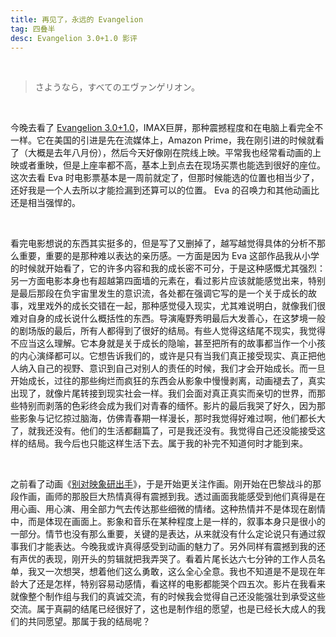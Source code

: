```yaml
---
title: 再见了，永远的 Evangelion
tag: 四叠半
desc: Evangelion 3.0+1.0 影评
---
```


<br/>

> さようなら，すべてのエヴァンゲリオン。

<br/>

今晚去看了 [Evangelion 3.0+1.0](https://movie.douban.com/subject/10428501/)，IMAX巨屏，那种震撼程度和在电脑上看完全不一样。它在美国的引进是先在流媒体上，Amazon Prime，我在刚引进的时候就看了（大概是去年八月份），然后今天好像刚在院线上映。平常我也经常看动画的上映或者重映，但是上座率都不高，基本上到点去在现场买票也能选到很好的座位。这次去看 Eva 时电影票基本是一周前就定了，但那时候能选的位置也相当少了，还好我是一个人去所以才能捡漏到还算可以的位置。 Eva 的召唤力和其他动画比还是相当强悍的。

<br/>

看完电影想说的东西其实挺多的，但是写了又删掉了，越写越觉得具体的分析不那么重要，重要的是那种难以表达的亲历感。一方面是因为 Eva 这部作品我从小学的时候就开始看了，它的许多内容和我的成长密不可分，于是这种感慨尤其强烈：另一方面电影本身也有超越第四面墙的元素在，看过影片应该就能感觉出来，特别是最后那段在负宇宙里发生的意识流，各处都在强调它写的是一个关于成长的故事，戏里戏外的成长交错在一起，那种感觉侵入现实，尤其难说明白，就像我们很难对自身的成长说什么概括性的东西。导演庵野秀明最后大发善心，在这梦境一般的剧场版的最后，所有人都得到了很好的结局。有些人觉得这结尾不现实，我觉得不应当这么理解。它本身就是关于成长的隐喻，甚至把所有的故事都当作一个小孩的内心演绎都可以。它想告诉我们的，或许是只有当我们真正接受现实、真正把他人纳入自己的视野、意识到自己对别人的责任的时候，我们才会开始成长。而一旦开始成长，过往的那些绚烂而疯狂的东西会从影象中慢慢剥离，动画褪去了，真实出现了，就像片尾转接到现实社会一样。我们会面对真正真实而亲切的世界，而那些特别而剥落的色彩终会成为我们对青春的缅怀。影片的最后我哭了好久，因为那些影象与记忆掠过脑海，仿佛青春期一样漫长，那时我觉得好难过啊，他们都长大了，就我还没有。他们的生活都翻篇了，可是我还没有。我觉得自己还没能接受这样的结局。我今后也只能这样生活下去。属于我的补完不知道何时才能到来。

<br/>

之前看了动画《[别对映象研出手](https://movie.douban.com/subject/33438250/)》，于是开始更关注作画。刚开始在巴黎战斗的那段作画，画师的那股巨大热情真得有震撼到我。透过画面我能感受到他们真得是在用心画、用心演、用全部力气去传达那些细微的情绪。这种热情并不是体现在剧情中，而是体现在画面上。影象和音乐在某种程度上是一样的，叙事本身只是很小的一部分。情节也没有那么重要，关键的是表达，从来就没有什么定论说只有通过叙事我们才能表达。今晚我或许真得感受到动画的魅力了。另外同样有震撼到我的还有声优的表现，刚开头的剪辑就把我弄哭了。看着片尾长达六七分钟的工作人员名单，我又一次想哭，想着他们这么勇敢，这么全心全意。我也不知道是不是现在年龄大了还是怎样，特别容易动感情，看这样的电影都能哭个四五次。影片在我看来就像整个制作组与我们的真诚交流，有的时候我会觉得自己还没能强壮到承受这些交流。属于真嗣的结尾已经很好了，这也是制作组的愿望，也是已经长大成人的我们的共同愿望。那属于我的结局呢？

<br/>